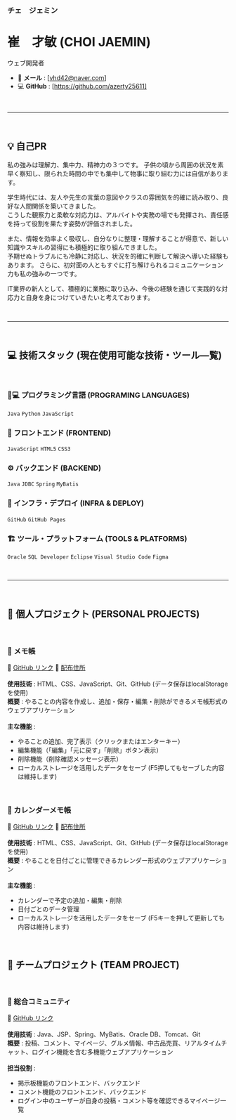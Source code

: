 ### チェ　ジェミン
# 崔　才敏 (CHOI JAEMIN)
ウェブ開発者

- 📧 **メール** : [vhd42@naver.com]
- 💻 **GitHub** : [https://github.com/azerty25611]

<br>

---

<br>

## 💡 自己PR
私の強みは理解力、集中力、精神力の３つです。
子供の頃から周囲の状況を素早く察知し、限られた時間の中でも集中して物事に取り組む力には自信があります。  

学生時代には、友人や先生の言葉の意図やクラスの雰囲気を的確に読み取り、良好な人間関係を築いてきました。  
こうした観察力と柔軟な対応力は、アルバイトや実務の場でも発揮され、責任感を持って役割を果たす姿勢が評価されました。 

また、情報を効率よく吸収し、自分なりに整理・理解することが得意で、新しい知識やスキルの習得にも積極的に取り組んできました。  
予期せぬトラブルにも冷静に対応し、状況を的確に判断して解決へ導いた経験もあります。
さらに、初対面の人ともすぐに打ち解けられるコミュニケーション力も私の強みの一つです。

IT業界の新人として、積極的に業務に取り込み、今後の経験を通じて実践的な対応力と自身を身につけていきたいと考えております。

<br>

---

<br>

## 💻 技術スタック (現在使用可能な技術・ツール―覧)
<br>

### 🧑💻 プログラミング言語 (PROGRAMING LANGUAGES)
`Java` `Python` `JavaScript`

### 🎨 フロントエンド (FRONTEND)
`JavaScript` `HTML5` `CSS3`

### ⚙️ バックエンド (BACKEND)
`Java` `JDBC` `Spring` `MyBatis`

### 🚀 インフラ・デプロイ (INFRA & DEPLOY)
`GitHub` `GitHub Pages`

### 🏗️ ツール・プラットフォーム (TOOLS & PLATFORMS)
`Oracle` `SQL Developer` `Eclipse` `Visual Studio Code` `Figma`

<br>

---

<br>

## 📁 個人プロジェクト (PERSONAL PROJECTS)

<br>

### 📝 メモ帳
🔗 [GitHub リンク](https://github.com/azerty25611/todo-app)
🔗 [配布住所](https://azerty25611.github.io/todo-app/)
<br><br>
**使用技術** : HTML、CSS、JavaScript、Git、GitHub (データ保存はlocalStorageを使用)  
**概要** : やることの内容を作成し、追加・保存・編集・削除ができるメモ帳形式のウェブアプリケーション
<br><br>
**主な機能** :
- やることの追加、完了表示（クリックまたはエンターキー）
- 編集機能（「編集」「元に戻す」「削除」ボタン表示）
- 削除機能（削除確認メッセージ表示）
- ローカルストレージを活用したデータをセーブ (F5押してもセーブした内容は維持します)

<br>

### 📅 カレンダーメモ帳
🔗 [GitHub リンク](https://github.com/azerty25611/calendar-todo-app)
🔗 [配布住所](https://azerty25611.github.io/calendar-todo-app/)
<br><br>
**使用技術** : HTML、CSS、JavaScript、Git、GitHub (データ保存はlocalStorageを使用)  
**概要** : やることを日付ごとに管理できるカレンダー形式のウェブアプリケーション
<br><br>
**主な機能** :
- カレンダーで予定の追加・編集・削除
- 日付ごとのデータ管理
- ローカルストレージを活用したデータをセーブ (F5キーを押して更新しても内容は維持します)

<br>

## 📁 チームプロジェクト (TEAM PROJECT)

<br>

### 👥 総合コミュニティ
🔗 [GitHub リンク](https://github.com/GlobalInAtsumori/Atsumori)
<br><br>
**使用技術** : Java、JSP、Spring、MyBatis、Oracle DB、Tomcat、Git  
**概要** : 投稿、コメント、マイページ、グルメ情報、中古品売買、リアルタイムチャット、ログイン機能を含む多機能ウェブアプリケーション
<br><br>
**担当役割** :
- 掲示板機能のフロントエンド、バックエンド
- コメント機能のフロントエンド、バックエンド
- ログイン中のユーザーが自身の投稿・コメント等を確認できるマイページ一覧
